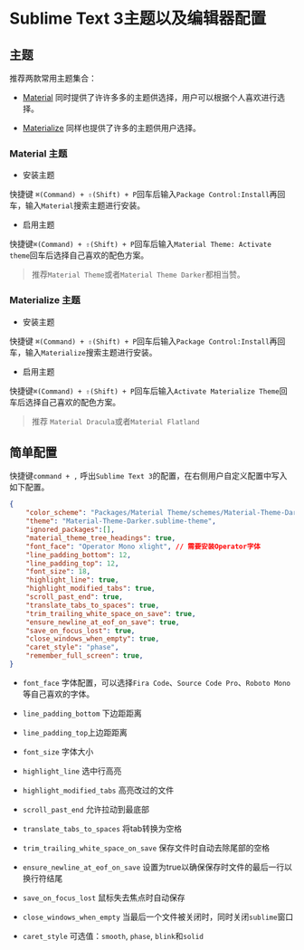 # Sublime Text 3主题以及编辑器配置


## 主题

推荐两款常用主题集合：

- [Material](https://github.com/equinusocio/material-theme) 同时提供了许许多多的主题供选择，用户可以根据个人喜欢进行选择。

- [Materialize](https://github.com/saadq/Materialize) 同样也提供了许多的主题供用户选择。


### Material 主题

* 安装主题

快捷键 `⌘(Command) + ⇧(Shift) + P`回车后输入`Package Control:Install`再回车，输入`Material`搜索主题进行安装。

* 启用主题

快捷键`⌘(Command) + ⇧(Shift) + P`回车后输入`Material Theme: Activate theme`回车后选择自己喜欢的配色方案。
> 推荐`Material Theme`或者`Material Theme Darker`都相当赞。



### Materialize 主题

* 安装主题

快捷键 `⌘(Command) + ⇧(Shift) + P`回车后输入`Package Control:Install`再回车，输入`Materialize`搜索主题进行安装。

* 启用主题

快捷键`⌘(Command) + ⇧(Shift) + P`回车后输入`Activate Materialize Theme`回车后选择自己喜欢的配色方案。
> 推荐 `Material Dracula`或者`Material Flatland`


## 简单配置

快捷键`command + ,` 呼出`Sublime Text 3`的配置，在右侧用户自定义配置中写入如下配置。

```json
{
    "color_scheme": "Packages/Material Theme/schemes/Material-Theme-Darker.tmTheme", // 需要安装Material主题
    "theme": "Material-Theme-Darker.sublime-theme",
    "ignored_packages":[],
    "material_theme_tree_headings": true,
    "font_face": "Operator Mono xlight", // 需要安装Operator字体
    "line_padding_bottom": 12,
    "line_padding_top": 12,
    "font_size": 18,
    "highlight_line": true,
    "highlight_modified_tabs": true,
    "scroll_past_end": true,
    "translate_tabs_to_spaces": true,
    "trim_trailing_white_space_on_save": true,
    "ensure_newline_at_eof_on_save": true,
    "save_on_focus_lost": true,
    "close_windows_when_empty": true,
    "caret_style": "phase",
    "remember_full_screen": true,
}
```

* `font_face` 字体配置，可以选择`Fira Code`、`Source Code Pro`、`Roboto Mono`等自己喜欢的字体。

* `line_padding_bottom` 下边距距离

* `line_padding_top`上边距距离

* `font_size` 字体大小

* `highlight_line` 选中行高亮

* `highlight_modified_tabs` 高亮改过的文件

* `scroll_past_end` 允许拉动到最底部

* `translate_tabs_to_spaces` 将tab转换为空格

* `trim_trailing_white_space_on_save` 保存文件时自动去除尾部的空格

* `ensure_newline_at_eof_on_save` 设置为true以确保保存时文件的最后一行以换行符结尾

* `save_on_focus_lost` 鼠标失去焦点时自动保存

* `close_windows_when_empty` 当最后一个文件被关闭时，同时关闭`sublime`窗口

* `caret_style` 可选值：`smooth`, `phase`, `blink`和`solid`
